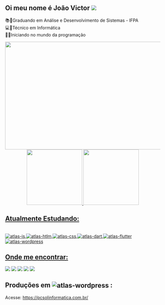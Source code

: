 ## Oi meu nome é João Victor ![](https://user-images.githubusercontent.com/18350557/176309783-0785949b-9127-417c-8b55-ab5a4333674e.gif)


📚📓Graduando em Análise e Desenvolvimento de Sistemas - IFPA <br/>
💻🔧Técnico em Informática <br/>
🧿🚀Iniciando no mundo da programação <br/> 

<div align="center">
  <img width="800" height="350" src="https://user-images.githubusercontent.com/101750932/183733870-2b93df84-573f-4ebb-b255-d529fe5f2601.png"/>
                                                                                                                                  
</div>

<div align="center">
  <a href="https://github.com/jvictortech">
  <img height="180em" src="https://github-readme-stats.vercel.app/api?username=jvictortech&show_icons=true&theme=dark&include_all_commits=true&count_private=true"/>
  <img height="180em" src="https://github-readme-stats.vercel.app/api/top-langs/?username=jvictortech&layout=compact&langs_count=7&theme=dark"/>
</div>
 
## Atualmente Estudando:
  </div>
<div style="display: inline_block"><br>
  <img align="center" alt=atlas-js src="https://img.shields.io/badge/JavaScript-F7DF1E?style=for-the-badge&logo=javascript&logoColor=black"/>
  <img align="center" alt=atlas-htlm src="https://img.shields.io/badge/HTML5-E34F26?style=for-the-badge&logo=html5&logoColor=white"/>
  <img align="center" alt=atlas-css src="https://img.shields.io/badge/CSS3-1572B6?style=for-the-badge&logo=css3&logoColor=white"/>
  <img align="center" alt=atlas-dart src="https://img.shields.io/badge/Dart-0175C2?style=for-the-badge&logo=dart&logoColor=white"/>
  <img align="center" alt=atlas-flutter src="https://img.shields.io/badge/Flutter-02569B?style=for-the-badge&logo=flutter&logoColor=white"/>
  <img align='center' alt=atlas-wordpress src="https://img.shields.io/badge/WordPress-006E93?style=for-the-badge&logo=wordpress&logoColor=white"/>

  ## Onde me encontrar:
 
<div> 
  <a href="https://www.instagram.com/jvictortech/" target="_blank"><img src="https://img.shields.io/badge/-Instagram-%23E4405F?style=for-the-badge&logo=instagram&logoColor=white" target="_blank"></a>
  <a href="https://www.linkedin.com/in/jo%C3%A3o-victor-silva-276a45162/" target="_blank"><img src="https://img.shields.io/badge/-LinkedIn-%230077B5?style=for-the-badge&logo=linkedin&logoColor=white" target="_blank"></a>
<a href = "mailto:joaoinformaticaatm@gmail.com"><img src="https://img.shields.io/badge/-Gmail-%23333?style=for-the-badge&logo=gmail&logoColor=white" target="_blank"></a>
  <a href="https://www.youtube.com/channel/UCZm6VrpyeB49yKXzeehahTw" target="_blank"><img src="https://img.shields.io/badge/YouTube-FF0000?style=for-the-badge&logo=youtube&logoColor=white" target="_blank"></a>
  <a href="https://www.tiktok.com/@jvictortech?lang=pt-BR" target="_blank"><img src="https://img.shields.io/badge/TikTok-000000?style=for-the-badge&logo=tiktok&logoColor=white" target="_blank"></a>
<div/>
  
  ## Produções em <img align='center' alt=atlas-wordpress src="https://img.shields.io/badge/WordPress-006E93?style=for-the-badge&logo=wordpress&logoColor=white"/> :
  Acesse: https://pcsolinformatica.com.br/
